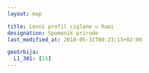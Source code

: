 ```yaml
---
layout: map

title: Lesni profil ciglane u Rumi
designation: Spomenik prirode
last_modified_at: 2018-05-31T00:23:13+02:00

geoSrbija:
  L1_301: [15]
---
```

